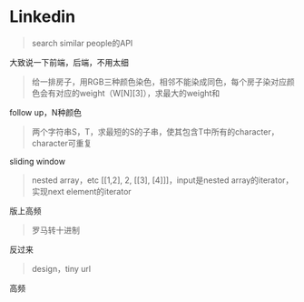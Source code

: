 # Linkedin

> search similar people的API

大致说一下前端，后端，不用太细

> 给一排房子，用RGB三种颜色染色，相邻不能染成同色，每个房子染对应颜色会有对应的weight（W[N][3]），求最大的weight和

follow up，N种颜色

> 两个字符串S，T，求最短的S的子串，使其包含T中所有的character，character可重复

sliding window

> nested array，etc [[1,2], 2, [[3], [4]]]，input是nested array的iterator，实现next element的iterator

版上高频 

> 罗马转十进制

反过来

> design，tiny url 

高频